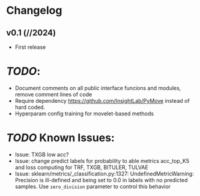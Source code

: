 # Changelog

<!--next-version-placeholder-->

## v0.1 (__/__/2024)

- First release

# *TODO*:
 - Document comments on all public interface funcions and modules, remove comment lines of code
 - Require dependency https://github.com/InsightLab/PyMove instead of hard coded.
 - Hyperparam config training for movelet-based methods

# *TODO* Known Issues:
 - Issue: TXGB low acc?
 - Issue: change predict labels for probability to able metrics acc_top_K5 and loss computing for TRF, TXGB, BITULER, TULVAE
 - Issue: sklearn/metrics/_classification.py:1327: UndefinedMetricWarning: Precision is ill-defined and being set to 0.0 in labels with no predicted samples. Use `zero_division` parameter to control this behavior